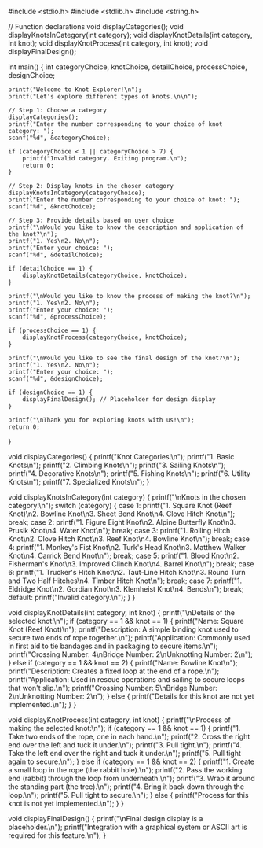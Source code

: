 #include <stdio.h>
#include <stdlib.h>
#include <string.h>

// Function declarations
void displayCategories();
void displayKnotsInCategory(int category);
void displayKnotDetails(int category, int knot);
void displayKnotProcess(int category, int knot);
void displayFinalDesign();

int main() {
    int categoryChoice, knotChoice, detailChoice, processChoice, designChoice;

    printf("Welcome to Knot Explorer!\n");
    printf("Let's explore different types of knots.\n\n");

    // Step 1: Choose a category
    displayCategories();
    printf("Enter the number corresponding to your choice of knot category: ");
    scanf("%d", &categoryChoice);

    if (categoryChoice < 1 || categoryChoice > 7) {
        printf("Invalid category. Exiting program.\n");
        return 0;
    }

    // Step 2: Display knots in the chosen category
    displayKnotsInCategory(categoryChoice);
    printf("Enter the number corresponding to your choice of knot: ");
    scanf("%d", &knotChoice);

    // Step 3: Provide details based on user choice
    printf("\nWould you like to know the description and application of the knot?\n");
    printf("1. Yes\n2. No\n");
    printf("Enter your choice: ");
    scanf("%d", &detailChoice);

    if (detailChoice == 1) {
        displayKnotDetails(categoryChoice, knotChoice);
    }

    printf("\nWould you like to know the process of making the knot?\n");
    printf("1. Yes\n2. No\n");
    printf("Enter your choice: ");
    scanf("%d", &processChoice);

    if (processChoice == 1) {
        displayKnotProcess(categoryChoice, knotChoice);
    }

    printf("\nWould you like to see the final design of the knot?\n");
    printf("1. Yes\n2. No\n");
    printf("Enter your choice: ");
    scanf("%d", &designChoice);

    if (designChoice == 1) {
        displayFinalDesign(); // Placeholder for design display
    }

    printf("\nThank you for exploring knots with us!\n");
    return 0;
}

void displayCategories() {
    printf("Knot Categories:\n");
    printf("1. Basic Knots\n");
    printf("2. Climbing Knots\n");
    printf("3. Sailing Knots\n");
    printf("4. Decorative Knots\n");
    printf("5. Fishing Knots\n");
    printf("6. Utility Knots\n");
    printf("7. Specialized Knots\n");
}

void displayKnotsInCategory(int category) {
    printf("\nKnots in the chosen category:\n");
    switch (category) {
        case 1:
            printf("1. Square Knot (Reef Knot)\n2. Bowline Knot\n3. Sheet Bend Knot\n4. Clove Hitch Knot\n");
            break;
        case 2:
            printf("1. Figure Eight Knot\n2. Alpine Butterfly Knot\n3. Prusik Knot\n4. Water Knot\n");
            break;
        case 3:
            printf("1. Rolling Hitch Knot\n2. Clove Hitch Knot\n3. Reef Knot\n4. Bowline Knot\n");
            break;
        case 4:
            printf("1. Monkey's Fist Knot\n2. Turk's Head Knot\n3. Matthew Walker Knot\n4. Carrick Bend Knot\n");
            break;
        case 5:
            printf("1. Blood Knot\n2. Fisherman's Knot\n3. Improved Clinch Knot\n4. Barrel Knot\n");
            break;
        case 6:
            printf("1. Trucker's Hitch Knot\n2. Taut-Line Hitch Knot\n3. Round Turn and Two Half Hitches\n4. Timber Hitch Knot\n");
            break;
        case 7:
            printf("1. Eldridge Knot\n2. Gordian Knot\n3. Klemheist Knot\n4. Bends\n");
            break;
        default:
            printf("Invalid category.\n");
    }
}

void displayKnotDetails(int category, int knot) {
    printf("\nDetails of the selected knot:\n");
    if (category == 1 && knot == 1) {
        printf("Name: Square Knot (Reef Knot)\n");
        printf("Description: A simple binding knot used to secure two ends of rope together.\n");
        printf("Application: Commonly used in first aid to tie bandages and in packaging to secure items.\n");
        printf("Crossing Number: 4\nBridge Number: 2\nUnknotting Number: 2\n");
    } else if (category == 1 && knot == 2) {
        printf("Name: Bowline Knot\n");
        printf("Description: Creates a fixed loop at the end of a rope.\n");
        printf("Application: Used in rescue operations and sailing to secure loops that won't slip.\n");
        printf("Crossing Number: 5\nBridge Number: 2\nUnknotting Number: 2\n");
    } else {
        printf("Details for this knot are not yet implemented.\n");
    }
}

void displayKnotProcess(int category, int knot) {
    printf("\nProcess of making the selected knot:\n");
    if (category == 1 && knot == 1) {
        printf("1. Take two ends of the rope, one in each hand.\n");
        printf("2. Cross the right end over the left and tuck it under.\n");
        printf("3. Pull tight.\n");
        printf("4. Take the left end over the right and tuck it under.\n");
        printf("5. Pull tight again to secure.\n");
    } else if (category == 1 && knot == 2) {
        printf("1. Create a small loop in the rope (the rabbit hole).\n");
        printf("2. Pass the working end (rabbit) through the loop from underneath.\n");
        printf("3. Wrap it around the standing part (the tree).\n");
        printf("4. Bring it back down through the loop.\n");
        printf("5. Pull tight to secure.\n");
    } else {
        printf("Process for this knot is not yet implemented.\n");
    }
}

void displayFinalDesign() {
    printf("\nFinal design display is a placeholder.\n");
    printf("Integration with a graphical system or ASCII art is required for this feature.\n");
}

